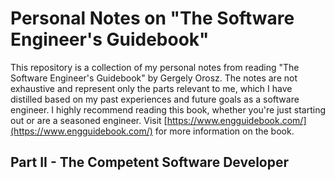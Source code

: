 # Personal Notes on "The Software Engineer's Guidebook"
This repository is a collection of my personal notes from reading "The Software Engineer's Guidebook" by Gergely Orosz. The notes are not exhaustive and represent only the parts relevant to me, which I have distilled based on my past experiences and future goals as a software engineer. I highly recommend reading this book, whether you're just starting out or are a seasoned engineer. Visit [https://www.engguidebook.com/](https://www.engguidebook.com/) for more information on the book.

## Part II - The Competent Software Developer
